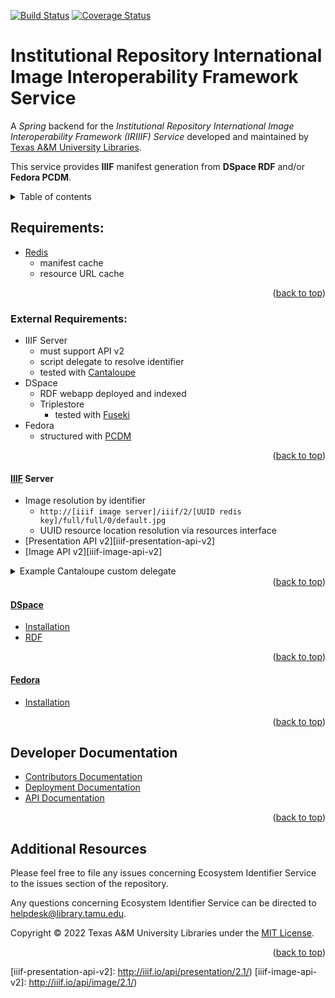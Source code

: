 [![Build Status][build-badge]][build-status]
[![Coverage Status][coverage-badge]][coverage-status]

# Institutional Repository International Image Interoperability Framework Service

<a name="readme-top"></a>

A *Spring* backend for the *Institutional Repository International Image Interoperability Framework (IRIIIF) Service* developed and maintained by [Texas A&M University Libraries][tamu-library].

This service provides **IIIF** manifest generation from **DSpace RDF** and/or **Fedora PCDM**.

<details>
<summary>Table of contents</summary>

  - [Requirements:](#requirements)
  - [External Requirements:](#external-requirements)
    - [IIIF Server](#iiif-server)
    - [DSpace](#dspace)
    - [Fedora](#fedora)
  - [Developer Documentation](#developer-documentation)
  - [Additional Resources](#additional-resources)

</details>


## Requirements:

- [Redis][redis]
  - manifest cache
  - resource URL cache

<div align="right">(<a href="#readme-top">back to top</a>)</div>


### External Requirements:

- IIIF Server
  - must support API v2
  - script delegate to resolve identifier
  - tested with [Cantaloupe][cantaloupe]
- DSpace
  - RDF webapp deployed and indexed
  - Triplestore
    - tested with [Fuseki][fuseki]
- Fedora
  - structured with [PCDM][pcdm]

<div align="right">(<a href="#readme-top">back to top</a>)</div>


#### [IIIF][iiif] Server

- Image resolution by identifier
  - `http://[iiif image server]/iiif/2/[UUID redis key]/full/full/0/default.jpg`
  - UUID resource location resolution via resources interface
- [Presentation API v2][iiif-presentation-api-v2]
- [Image API v2][iiif-image-api-v2]

<details>
<summary>Example Cantaloupe custom delegate</summary>

  require 'base64'
  class CustomDelegate
    ##
    # Returns one of the following:
    #
    # 1. String URI
    # 2. Hash with the following keys:
    #     * `uri` [String] (required)
    #     * `username` [String] For HTTP Basic authentication (optional).
    #     * `secret` [String] For HTTP Basic authentication (optional).
    #     * `headers` [Hash<String,String>] Hash of request headers (optional).
    # 3. nil if not found.
    #
    # @param options [Hash] Empty hash.
    # @return See above.
    #
    def httpsource_resource_info(options = {})
      id = context['identifier']
      puts id
      if ( id =~ /^[0-9a-f]{8}-[0-9a-f]{4}-[0-9a-f]{4}-[0-9a-f]{4}-[0-9a-f]{12}$/ )
        uri = '<%= @iiif_service_url %>resources/' + id + '/redirect'
      elsif
        irid = Base64.decode64(id)
        puts irid
        if irid.include? ":"
          parts = irid.split(':')
          ir = parts[0]
          path = parts[1]
          if ir == 'fedora'
            uri = '<%= @fedora_url %>' + path
          elsif ir == 'dspace'
            uri = '<%= @dspace_url %>' + path
          else
            uri = irid
          end
        else
          uri = id
        end
      end
      puts uri
      return uri
    end
  end

</details>

<div align="right">(<a href="#readme-top">back to top</a>)</div>


#### [DSpace][dspace]

- [Installation][dspace-install]
- [RDF][dspace-rdf]

<div align="right">(<a href="#readme-top">back to top</a>)</div>


#### [Fedora][fedora]

- [Installation][fedora-install]

<div align="right">(<a href="#readme-top">back to top</a>)</div>


## Developer Documentation

- [Contributors Documentation][contribute-guide]
- [Deployment Documentation][deployment-guide]
- [API Documentation][api-guide]

<div align="right">(<a href="#readme-top">back to top</a>)</div>


## Additional Resources

Please feel free to file any issues concerning Ecosystem Identifier Service to the issues section of the repository.

Any questions concerning Ecosystem Identifier Service can be directed to helpdesk@library.tamu.edu.

Copyright © 2022 Texas A&M University Libraries under the [MIT License][license].

<div align="right">(<a href="#readme-top">back to top</a>)</div>


<!-- LINKS -->
[build-badge]: https://github.com/TAMULib/IRIIIFService/workflows/Build/badge.svg
[build-status]: https://github.com/TAMULib/IRIIIFService/actions?query=workflow%3ABuild
[coverage-badge]: https://coveralls.io/repos/github/TAMULib/IRIIIFService/badge.svg
[coverage-status]: https://coveralls.io/github/TAMULib/IRIIIFService

[api-guide]: https://tamulib.github.io/IRIIIFService
[tamu-library]: http://library.tamu.edu
[deployment-guide]: DEPLOYING.md
[contribute-guide]: CONTRIBUTING.md
[license]: LICENSE

[redis]: https://redis.io/

[cantaloupe]: https://medusa-project.github.io/cantaloupe/
[fuseki]: https://jena.apache.org/documentation/fuseki2/

[pcdm]: https://pcdm.org/

[iiif]: http://iiif.io/
[iiif-presentation-api-v2]: http://iiif.io/api/presentation/2.1/)
[iiif-image-api-v2]: http://iiif.io/api/image/2.1/)

[dspace]: http://www.dspace.org/
[dspace-install]: https://wiki.duraspace.org/display/DSDOC6x/Installing+DSpace#space-menu-link-content
[dspace-rdf]: https://wiki.duraspace.org/display/DSDOC6x/Linked+%28Open%29+Data

[fedora]: https://fedorarepository.org/
[fedora-install]: https://wiki.duraspace.org/display/FEDORA4x/Quick+Start
